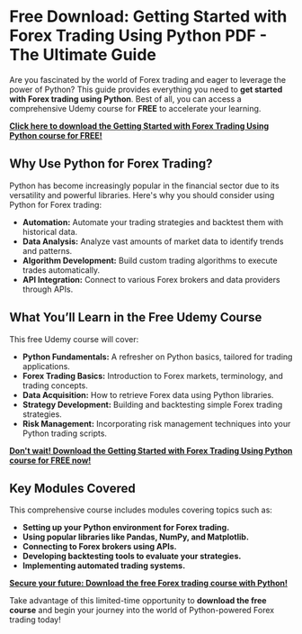 # Free Download: Getting Started with Forex Trading Using Python PDF - The Ultimate Guide

Are you fascinated by the world of Forex trading and eager to leverage the power of Python? This guide provides everything you need to **get started with Forex trading using Python**. Best of all, you can access a comprehensive Udemy course for **FREE** to accelerate your learning.

[**Click here to download the Getting Started with Forex Trading Using Python course for FREE!**](https://udemywork.com/getting-started-with-forex-trading-using-python)

## Why Use Python for Forex Trading?

Python has become increasingly popular in the financial sector due to its versatility and powerful libraries. Here's why you should consider using Python for Forex trading:

*   **Automation:** Automate your trading strategies and backtest them with historical data.
*   **Data Analysis:** Analyze vast amounts of market data to identify trends and patterns.
*   **Algorithm Development:** Build custom trading algorithms to execute trades automatically.
*   **API Integration:** Connect to various Forex brokers and data providers through APIs.

## What You’ll Learn in the Free Udemy Course

This free Udemy course will cover:

*   **Python Fundamentals:** A refresher on Python basics, tailored for trading applications.
*   **Forex Trading Basics:** Introduction to Forex markets, terminology, and trading concepts.
*   **Data Acquisition:** How to retrieve Forex data using Python libraries.
*   **Strategy Development:** Building and backtesting simple Forex trading strategies.
*   **Risk Management:** Incorporating risk management techniques into your Python trading scripts.

[**Don't wait! Download the Getting Started with Forex Trading Using Python course for FREE now!**](https://udemywork.com/getting-started-with-forex-trading-using-python)

## Key Modules Covered

This comprehensive course includes modules covering topics such as:

*   **Setting up your Python environment for Forex trading.**
*   **Using popular libraries like Pandas, NumPy, and Matplotlib.**
*   **Connecting to Forex brokers using APIs.**
*   **Developing backtesting tools to evaluate your strategies.**
*   **Implementing automated trading systems.**

[**Secure your future: Download the free Forex trading course with Python!**](https://udemywork.com/getting-started-with-forex-trading-using-python)

Take advantage of this limited-time opportunity to **download the free course** and begin your journey into the world of Python-powered Forex trading today!
